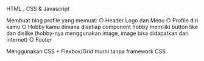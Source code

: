 HTML , CSS & Javascript 

Membuat blog profile yang memuat:
○ Header Logo dan Menu
○ Profile diri kamu
○ Hobby kamu dimana disetiap component hobby memiliki button like dan
dislike (hobby-nya menggunakan image, image bisa didapatkan dari internet)
○ Footer

Menggunakan CSS + Flexbox/Grid murni tanpa framework CSS
